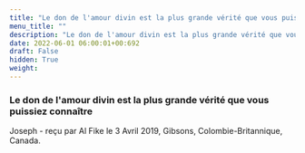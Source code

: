 ```yaml
---
title: "Le don de l'amour divin est la plus grande vérité que vous puissiez connaître"
menu_title: ""
description: "Le don de l'amour divin est la plus grande vérité que vous puissiez connaître"
date: 2022-06-01 06:00:01+00:692
draft: False
hidden: True
weight:
---
```

### Le don de l'amour divin est la plus grande vérité que vous puissiez connaître

Joseph - reçu par Al Fike le 3 Avril 2019, Gibsons, Colombie-Britannique, Canada.



